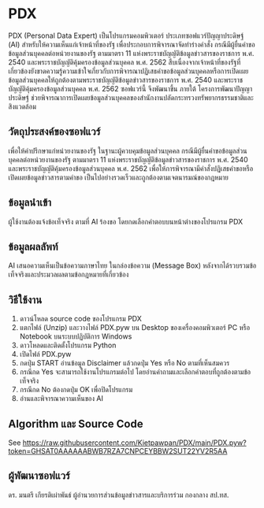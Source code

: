 # PDX
PDX (Personal Data Expert) เป็นโปรแกรมคอมพิวเตอร์ ประเภทซอฟแวร์ปัญญาประดิษฐ์ (AI) สำหรับให้ความเห็นแก่เจ้าหน้าที่ของรัฐ เพื่อประกอบการพิจารณาจัดทำร่างคำสั่ง กรณีมีผู้ยื่นคำขอข้อมูลส่วนบุคคลต่อหน่วยงานของรัฐ ตามมาตรา 11 แห่งพระราชบัญญัติข้อมูลข่าวสารของราชการ พ.ศ. 2540 และพระราชบัญญัติคุ้มครองข้อมูลส่วนบุคคล พ.ศ. 2562 สืบเนื่องจากเจ้าหน้าที่ของรัฐที่เกี่ยวข้องยังขาดความรู้ความเข้าใจเกี่ยวกับการพิจารณาปฏิเสธคำขอข้อมูลส่วนบุคคลหรือการเปิดเผยข้อมูลส่วนบุคคลให้ถูกต้องตามพระราชบัญญัติข้อมูลข่าวสารของราชการ พ.ศ. 2540 และพระราชบัญญัติคุ้มครองข้อมูลส่วนบุคคล พ.ศ. 2562 ซอฟแวร์นี้ จึงพัฒนาขึ้น ภายใต้ โครงการพัฒนาปัญญาประดิษฐ์ ช่วยพิจารณาการเปิดเผยข้อมูลส่วนบุคคลของสำนักงานปลัดกระทรวงทรัพยากรธรรมชาติและสิงแวดล้อม 

## วัตถุประสงค์ของซอฟแวร์
เพื่อให้คำปรึกษาแก่หน่วยงานของรัฐ ในฐานะผู้ควบคุมข้อมูลส่วนบุคคล กรณีมีผู้ยื่นคำขอข้อมูลส่วนบุคคลต่อหน่วยงานของรัฐ ตามมาตรา 11 แห่งพระราชบัญญัติข้อมูลข่าวสารของราชการ พ.ศ. 2540 และพระราชบัญญัติคุ้มครองข้อมูลส่วนบุคคล พ.ศ. 2562 เพื่อให้การพิจารณามีคำสั่งปฏิเสธคำขอหรือเปิดเผยข้อมูลข่าวสารตามคำขอ เป็นไปอย่างรวดเร็วและถูกต้องตามเจตนารมณ์ของกฎหมาย 
  
## ข้อมูลนำเข้า
ผู้ใช้งานต้องแจ้งข้อเท็จจริง ตามที่ AI ร้องขอ โดยกดเลือกคำตอบบนหน้าต่างของโปรแกรม PDX

## ข้อมูลผลลัพท์
AI เสนอความเห็นเป็นข้อความภาษาไทย ในกล่องข้อความ (Message Box) หลังจากได้รวบรวมข้อเท็จจริงและประมวลผลตามข้อกฎหมายที่เกี่ยวข้อง 

## วิธีใช้งาน
1. ดาวน์โหลด source code ของโปรแกรม PDX
2. แตกไฟล์ (Unzip) และวางไฟล์ PDX.pyw บน Desktop ของเครื่องคอมพิวเตอร์ PC หรือ Notebook บนระบบปฏิบัติการ Windows 
3. ดาวโหลดและติดตั้งโปรแกรม Python  
4. เปิดไฟล์ PDX.pyw
5. กดปุ่ม START อ่านข้อมูล Disclaimer แล้วกดปุ่ม Yes หรือ No ตามที่เห็นสมควร
6. กรณีกด Yes จะสามารถใช้งานโปรแกรมต่อไป โดยอ่านคำถามและเลือกคำตอบที่ถูกต้องตามข้อเท็จจริง 
7. กรณีกด No ต้องกดปุ่ม OK เพื่อปิดโปรแกรม
8. อ่านและพิจารณาความเห็นของ AI

## Algorithm และ Source Code
See https://raw.githubusercontent.com/Kietpawpan/PDX/main/PDX.pyw?token=GHSAT0AAAAAABWB7RZA7CNPCEYBBW2SUT22YV2R5AA

## ผู้พัฒนาซอฟแวร์
ดร. มนตรี เกียรติเผ่าพันธ์ ผู้อำนวยการส่วนข้อมูลข่าวสารและบริการร่วม กองกลาง สป.ทส. 
